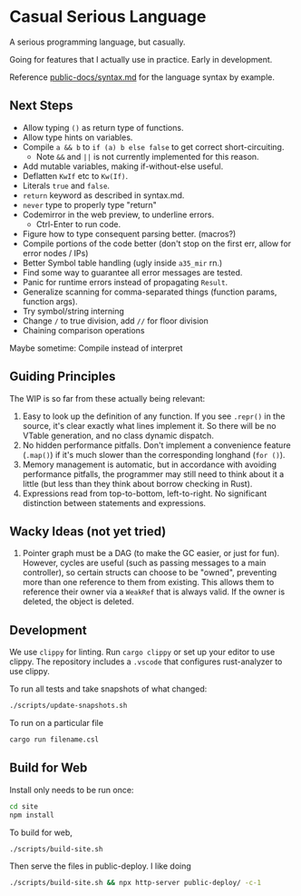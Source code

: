 # Casual Serious Language

A serious programming language, but casually.

Going for features that I actually use in practice. Early in development.

Reference [public-docs/syntax.md](/public-docs/syntax.md) for the language syntax by example.

## Next Steps

- Allow typing `()` as return type of functions.
- Allow type hints on variables.
- Compile `a && b` to `if (a) b else false` to get correct short-circuiting.
  - Note `&&` and `||` is not currently implemented for this reason.
- Add mutable variables, making if-without-else useful.
- Deflatten `KwIf` etc to `Kw(If)`.
- Literals `true` and `false`.
- `return` keyword as described in syntax.md.
- `never` type to properly type "return"
- Codemirror in the web preview, to underline errors.
  - Ctrl-Enter to run code.
- Figure how to type consequent parsing better. (macros?)
- Compile portions of the code better (don't stop on the first err, allow for error nodes / IPs)
- Better Symbol table handling (ugly inside `a35_mir` rn.)
- Find some way to guarantee all error messages are tested.
- Panic for runtime errors instead of propagating `Result`.
- Generalize scanning for comma-separated things (function params, function args).
- Try symbol/string interning
- Change `/` to true division, add `//` for floor division
- Chaining comparison operations

Maybe sometime: Compile instead of interpret

## Guiding Principles

The WIP is so far from these actually being relevant:

1. Easy to look up the definition of any function. If you see `.repr()` in the source, it's clear exactly what lines implement it. So there will be no VTable generation, and no class dynamic dispatch.
2. No hidden performance pitfalls. Don't implement a convenience feature (`.map()`) if it's much slower than the corresponding longhand (`for ()`).
3. Memory management is automatic, but in accordance with avoiding performance pitfalls, the programmer may still need to think about it a little (but less than they think about borrow checking in Rust).
4. Expressions read from top-to-bottom, left-to-right. No significant distinction between statements and expressions.

## Wacky Ideas (not yet tried)

1. Pointer graph must be a DAG (to make the GC easier, or just for fun). However, cycles are useful (such as passing messages to a main controller), so certain structs can choose to be "owned", preventing more than one reference to them from existing. This allows them to reference their owner via a `WeakRef` that is always valid. If the owner is deleted, the object is deleted.

## Development

We use `clippy` for linting. Run `cargo clippy` or set up your editor to use clippy. The repository includes a `.vscode` that configures rust-analyzer to use clippy.

To run all tests and take snapshots of what changed:

```sh
./scripts/update-snapshots.sh
```

To run on a particular file

```sh
cargo run filename.csl
```

## Build for Web

Install only needs to be run once:

```sh
cd site
npm install
```

To build for web,

```sh
./scripts/build-site.sh
```

Then serve the files in public-deploy. I like doing

```sh
./scripts/build-site.sh && npx http-server public-deploy/ -c-1
```
